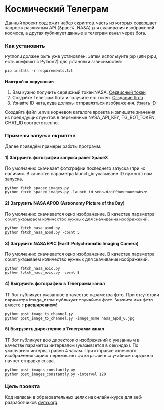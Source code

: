 # Космический Телеграм

Данный проект содержит набор скриптов, часть из которых совершает запрос к различным API (SpaceX, NASA) для скачивания изображений космоса, а другая публикует данные в телеграм канал через бота.

### Как установить

Python3 должен быть уже установлен. Затем используйте pip (или pip3, есть конфликт с Python2) для установки зависимостей:
```
pip install -r requirements.txt
```

#### Настройка окружения

1) Вам нужно получить сервисный токен NASA. [Сервисный токен](https://api.nasa.gov/)
2) Создайте Телеграм бота и получите его токен. [Создание бота](https://way23.ru/%D1%80%D0%B5%D0%B3%D0%B8%D1%81%D1%82%D1%80%D0%B0%D1%86%D0%B8%D1%8F-%D0%B1%D0%BE%D1%82%D0%B0-%D0%B2-telegram.html)
3) Узнайте ID чата, куда должны отправляться изображения. [Узнать ID](https://pikabu.ru/story/kak_uznat_identifikator_telegram_kanalachatagruppyi_kak_uznat_chat_id_telegram_bez_botov_i_koda_11099278)

Создайте файл .env в корневом каталоге проекта и запишите значения из предыдущих пунктов в переменные NASA_API_KEY, TG_BOT_TOKEN, CHAT_ID соответственно.

### Примеры запуска скриптов

Далее приведём примеры работы программ.

#### 1) Загрузить фотографии запуска ракет SpaceX
По умолчанию скачивает фотографии последнего запуска (при их наличии). В качестве параметра launch_id указываем ID нужного нам запуска.
```
python fetch_spacex_images.py
python fetch_spacex_images.py -launch_id 5eb87d2dffd86e000604b376
```

#### 2) Загрузить NASA APOD (Astronomy Picture of the Day)
По умолчанию скачивается одно изображение. В качестве параметра count указываем количество нужных для скачивания изображений.
```
python fetch_nasa_apod.py
python fetch_nasa_apod.py -count 5
```

#### 3) Загрузить NASA EPIC (Earth Polychromatic Imaging Camera)
По умолчанию скачивается одно изображение. В качестве параметра count указываем количество нужных для скачивания изображений.
```
python fetch_nasa_epic.py
python fetch_nasa_epic.py -count 5
```

#### 4) Выгрузить фотографию в Телеграмм канал
ТГ бот публикует указанное в качестве параметра фото. При отсутствии параметра image_name публикует случайное фото. Укажите имя фото вместе с __расширением__!
```
python post_image_to_channel.py
python post_image_to_channel.py -image_name nasa_apod_0.jpg
```

#### 5) Выгрузить директорию в Телеграмм канал
ТГ бот публикует всю директорию изображений с указанным в качестве параметра интервалом (указывается в секундах). По умолчанию интервал равен 4 часам. При отправке конечного изображения скрипт перемешает фотографии в случайном порядке и начнет отправку снова.
```
python post_images_constantly.py
python post_images_constantly.py -interval 120
```

### Цель проекта
Код написан в образовательных целях на онлайн-курсе для веб-разработчиков [dvmn.org](https://dvmn.org/).